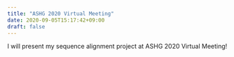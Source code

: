 ```yaml
---
title: "ASHG 2020 Virtual Meeting"
date: 2020-09-05T15:17:42+09:00
draft: false
---
```

I will present my sequence alignment project at ASHG 2020 Virtual Meeting! 
